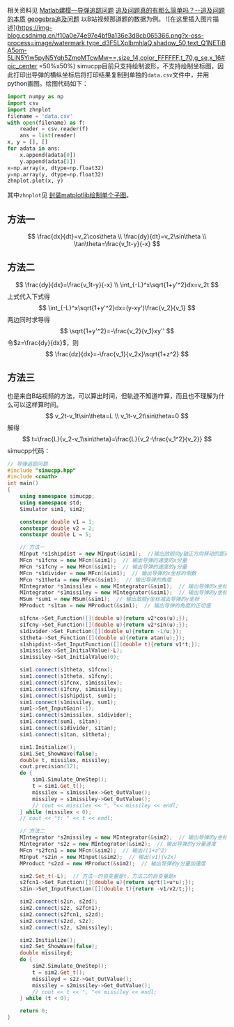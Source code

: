 ﻿相关资料见
[Matlab建模—导弹追踪问题](https://blog.csdn.net/Zengmeng1998/article/details/107117528)
[追及问题真的有那么简单吗？--追及问题的本质](https://www.bilibili.com/video/BV15L4y1W791)
[geogebra追及问题](https://www.desmos.com/calculator/qy3jsk7pmw?tdsourcetag=s_pctim_aiomsgde&lang=zh-CN)
以B站视频那道题的数据为例。
![在这里插入图片描述](https://img-blog.csdnimg.cn/f10a0e74e97e4bf9a136e3d8cb065366.png?x-oss-process=image/watermark,type_d3F5LXplbmhlaQ,shadow_50,text_Q1NETiBA5om-5LiN5Yiw5pyN5Yqh5ZmoMTcwMw==,size_14,color_FFFFFF,t_70,g_se,x_16#pic_center =50%x50%)
simucpp目前只支持绘制波形，不支持绘制坐标图，因此打印出导弹的横纵坐标后将打印结果复制到单独的`data.csv`文件中，并用python画图。绘图代码如下：
```python
import numpy as np
import csv
import zhnplot
filename = 'data.csv'
with open(filename) as f:
    reader = csv.reader(f)
    ans = list(reader)
x, y = [], []
for adata in ans:
    x.append(adata[0])
    y.append(adata[1])
x=np.array(x, dtype=np.float32)
y=np.array(y, dtype=np.float32)
zhnplot.plot(x, y)
```
其中`zhnplot`见 [封装matplotlib绘制单个子图](https://blog.csdn.net/qq_34288751/article/details/122263775)。
## 方法一
$$
\frac{dx}{dt}=v_2\cos\theta \\
\frac{dy}{dt}=v_2\sin\theta \\
\tan\theta=\frac{v_1t-y}{-x}
$$
## 方法二
$$
\frac{dy}{dx}=\frac{v_1t-y}{-x} \\
\int_{-L}^x\sqrt{1+y'^2}dx=v_2t
$$
上式代入下式得
$$
\int_{-L}^x\sqrt{1+y'^2}dx=(y-xy')\frac{v_2}{v_1}
$$
两边同时求导得
$$
\sqrt{1+y'^2}=-\frac{v_2}{v_1}xy''
$$
令$z=\frac{dy}{dx}$，则
$$
\frac{dz}{dx}=-\frac{v_1}{v_2x}\sqrt{1+z^2}
$$
## 方法三
也是来自B站视频的方法，可以算出时间，但轨迹不知道咋算，而且也不理解为什么可以这样算时间。
$$
v_2t-v_1t\sin\theta=L \\
v_1t-v_2t\sin\theta=0
$$
解得
$$
t=\frac{L}{v_2-v_1\sin\theta}=\frac{L}{v_2-\frac{v_1^2}{v_2}}
$$
simucpp代码：
```cpp
// 导弹追踪问题
#include "simucpp.hpp"
#include <cmath>
int main()
{
    using namespace simucpp;
    using namespace std;
    Simulator sim1, sim2;

    constexpr double v1 = 1;
    constexpr double v2 = 2;
    constexpr double L = 5;

    // 方法一
    MInput *s1shipdist = new MInput(&sim1);  //输出敌舰向y轴正方向移动的距离
    MFcn *s1fcnx = new MFcn(&sim1);  // 输出导弹的速度的x分量
    MFcn *s1fcny = new MFcn(&sim1);  // 输出导弹的速度的y分量
    MFcn *s1divider = new MFcn(&sim1);  // 输出导弹的x坐标的倒数
    MFcn *s1theta = new MFcn(&sim1);  // 输出导弹的角度
    MIntegrator *s1missilex = new MIntegrator(&sim1);  // 输出导弹的x坐标
    MIntegrator *s1missiley = new MIntegrator(&sim1);  // 输出导弹的y坐标
    MSum *sum1 = new MSum(&sim1);  // 输出敌舰y坐标减去导弹的y坐标
    MProduct *s1tan = new MProduct(&sim1);  // 输出导弹的角度的正切值

    s1fcnx->Set_Function([](double u){return v2*cos(u);});
    s1fcny->Set_Function([](double u){return v2*sin(u);});
    s1divider->Set_Function([](double u){return -1/u;});
    s1theta->Set_Function([](double u){return atan(u);});
    s1shipdist->Set_InputFunction([](double t){return v1*t;});
    s1missilex->Set_InitialValue(-L);
    s1missiley->Set_InitialValue(0);

    sim1.connect(s1theta, s1fcnx);
    sim1.connect(s1theta, s1fcny);
    sim1.connect(s1fcnx, s1missilex);
    sim1.connect(s1fcny, s1missiley);
    sim1.connect(s1shipdist, sum1);
    sim1.connect(s1missiley, sum1);
    sum1->Set_InputGain(-1);
    sim1.connect(s1missilex, s1divider);
    sim1.connect(sum1, s1tan);
    sim1.connect(s1divider, s1tan);
    sim1.connect(s1tan, s1theta);

    sim1.Initialize();
    sim1.Set_ShowWave(false);
    double t, missilex, missiley;
    cout.precision(12);
    do {
        sim1.Simulate_OneStep();
        t = sim1.Get_t();
        missilex = s1missilex->Get_OutValue();
        missiley = s1missiley->Get_OutValue();
        // cout << missilex << ", "<< missiley << endl;
    } while (missilex < 0);
    // cout << "t: " << t << endl;

    // 方法二
    MIntegrator *s2missiley = new MIntegrator(&sim2);  // 输出导弹的y坐标
    MIntegrator *s2z = new MIntegrator(&sim2);  // 输出导弹的y分量速度
    MFcn *s2fcn1 = new MFcn(&sim2);  // 输出√(1+z^2)
    MInput *s2in = new MInput(&sim2);  // 输出(v1)(v2x)
    MProduct *s2zd = new MProduct(&sim2);  // 输出导弹的y分量加速度

    sim2.Set_t(-L);  // 方法一的自变量是t，方法二的自变量是x
    s2fcn1->Set_Function([](double u){return sqrt(1+u*u);});
    s2in->Set_InputFunction([](double t){return -v1/v2/t;});

    sim2.connect(s2in, s2zd);
    sim2.connect(s2z, s2fcn1);
    sim2.connect(s2fcn1, s2zd);
    sim2.connect(s2zd, s2z);
    sim2.connect(s2z, s2missiley);

    sim2.Initialize();
    sim2.Set_ShowWave(false);
    double missileyd;
    do {
        sim2.Simulate_OneStep();
        t = sim2.Get_t();
        missileyd = s2z->Get_OutValue();
        missiley = s2missiley->Get_OutValue();
        // cout << t << ", "<< missiley << endl;
    } while (t < 0);

    return 0;
}
```
